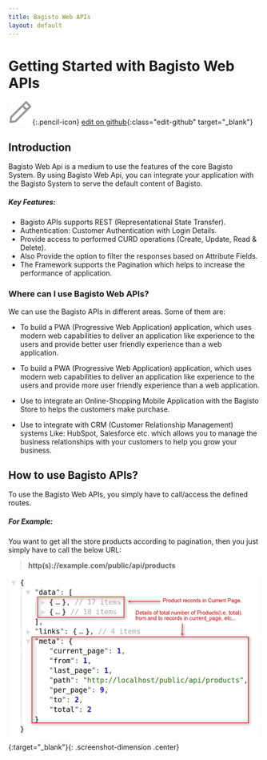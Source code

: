 ```yaml
---
title: Bagisto Web APIs
layout: default
---
```


# Getting Started with Bagisto Web APIs

![](assets/images/icons/Icon-Pencil-Large.svg){:.pencil-icon}
[edit on github](https://github.com/bagisto/bagisto-docs/blob/master/bagisto_api.md){:class="edit-github" target="\_blank"}

## Introduction <a id="api-introduction"></a>

Bagisto Web Api is a medium to use the features of the core Bagisto System. By using Bagisto Web Api, you can integrate your application with the Bagisto System to serve the default content of Bagisto.

##### Key Features:

- Bagisto APIs supports REST (Representational State Transfer).
- Authentication: Customer Authentication with Login Details.
- Provide access to performed CURD operations (Create, Update, Read & Delete).
- Also Provide the option to filter the responses based on Attribute Fields.
- The Framework supports the Pagination which helps to increase the performance of application.

### Where can I use Bagisto Web APIs?

We can use the Bagisto APIs in different areas. Some of them are:

- To build a PWA (Progressive Web Application) application, which uses modern web capabilities to deliver an application like experience to the users and provide better user friendly experience than a web application.

* To build a PWA (Progressive Web Application) application, which uses modern web capabilities to deliver an application like experience to the users and provide more user friendly experience than a web application.

* Use to integrate an Online-Shopping Mobile Application with the Bagisto Store to helps the customers make purchase.

* Use to integrate with CRM (Customer Relationship Management) systems Like: HubSpot, Salesforce etc. which allows you to manage the business relationships with your customers to help you grow your business.

## How to use Bagisto APIs? <a id="how-to-use-bagisto-apis"></a>

To use the Bagisto Web APIs, you simply have to call/access the defined routes.

##### For Example:

You want to get all the store products according to pagination, then you just simply have to call the below URL:

> **http(s)://example.com/public/api/products**

![demo_products](assets/images/Bagisto_Api/demo_products.jpg){:target="\_blank"}{: .screenshot-dimension .center}
